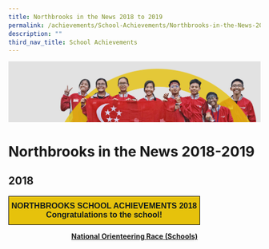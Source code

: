 ```yaml
---
title: Northbrooks in the News 2018 to 2019
permalink: /achievements/School-Achievements/Northbrooks-in-the-News-2018-2019/
description: ""
third_nav_title: School Achievements
---
```

![](/images/achievements.jpg)

Northbrooks in the News 2018-2019
=================================


2018
----

<style type="text/css">
.tg  {border-collapse:collapse;border-spacing:0;}
.tg td{border-color:black;border-style:solid;border-width:1px;font-family:Arial, sans-serif;font-size:14px;
  overflow:hidden;padding:10px 5px;word-break:normal;}
.tg th{border-color:black;border-style:solid;border-width:1px;font-family:Arial, sans-serif;font-size:14px;
  font-weight:normal;overflow:hidden;padding:10px 5px;word-break:normal;}
.tg .tg-39y2{background-color:#E6C20C;color:#141D1C;font-size:16px;font-weight:bold;text-align:center;vertical-align:top}
</style>
<table class="tg">
<thead>
  <tr>
    <td class="tg-39y2"><span style="color:#141D1C">NORTHBROOKS SCHOOL ACHIEVEMENTS 2018</span><br><span style="color:#141D1C">Congratulations to the school!</span></td>
  </tr>
</thead>
</table>


<center> <u><b>National Orienteering Race (Schools)</b></u> </center>